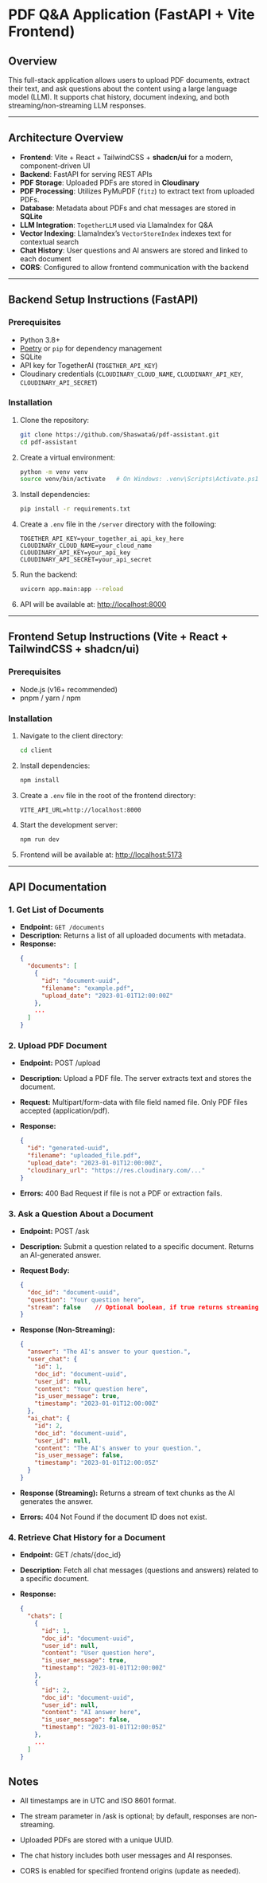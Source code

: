 # PDF Q&A Application (FastAPI + Vite Frontend)

## Overview

This full-stack application allows users to upload PDF documents, extract their text, and ask questions about the content using a large language model (LLM). It supports chat history, document indexing, and both streaming/non-streaming LLM responses.

---

## Architecture Overview

- **Frontend**: Vite + React + TailwindCSS + **shadcn/ui** for a modern, component-driven UI
- **Backend**: FastAPI for serving REST APIs
- **PDF Storage**: Uploaded PDFs are stored in **Cloudinary**
- **PDF Processing**: Utilizes PyMuPDF (`fitz`) to extract text from uploaded PDFs.
- **Database**: Metadata about PDFs and chat messages are stored in **SQLite**
- **LLM Integration**: `TogetherLLM` used via LlamaIndex for Q&A
- **Vector Indexing**: LlamaIndex’s `VectorStoreIndex` indexes text for contextual search
- **Chat History**: User questions and AI answers are stored and linked to each document
- **CORS**: Configured to allow frontend communication with the backend

---

## Backend Setup Instructions (FastAPI)

### Prerequisites

- Python 3.8+
- [Poetry](https://python-poetry.org/) or `pip` for dependency management
- SQLite
- API key for TogetherAI (`TOGETHER_API_KEY`)
- Cloudinary credentials (`CLOUDINARY_CLOUD_NAME`, `CLOUDINARY_API_KEY`, `CLOUDINARY_API_SECRET`)

### Installation

1. Clone the repository:
    ```bash
    git clone https://github.com/ShaswataG/pdf-assistant.git
    cd pdf-assistant
    ```

2. Create a virtual environment:
    ```bash
    python -m venv venv
    source venv/bin/activate   # On Windows: .venv\Scripts\Activate.ps1
    ```

3. Install dependencies:
    ```bash
    pip install -r requirements.txt
    ```

4. Create a `.env` file in the `/server` directory with the following:
    ```
    TOGETHER_API_KEY=your_together_ai_api_key_here
    CLOUDINARY_CLOUD_NAME=your_cloud_name
    CLOUDINARY_API_KEY=your_api_key
    CLOUDINARY_API_SECRET=your_api_secret
    ```

5. Run the backend:
    ```bash
    uvicorn app.main:app --reload
    ```

6. API will be available at: [http://localhost:8000](http://localhost:8000)

---

## Frontend Setup Instructions (Vite + React + TailwindCSS + shadcn/ui)

### Prerequisites

- Node.js (v16+ recommended)
- pnpm / yarn / npm

### Installation

1. Navigate to the client directory:
    ```bash
    cd client
    ```

2. Install dependencies:
    ```bash
    npm install
    ```

3. Create a `.env` file in the root of the frontend directory:
    ```
    VITE_API_URL=http://localhost:8000
    ```

4. Start the development server:
    ```bash
    npm run dev
    ```

5. Frontend will be available at: [http://localhost:5173](http://localhost:5173)

---

## API Documentation

### 1. Get List of Documents

- **Endpoint:** `GET /documents`
- **Description:** Returns a list of all uploaded documents with metadata.
- **Response:**
  ```json
  {
    "documents": [
      {
        "id": "document-uuid",
        "filename": "example.pdf",
        "upload_date": "2023-01-01T12:00:00Z"
      },
      ...
    ]
  }
  ```
### 2. Upload PDF Document

- **Endpoint:** POST /upload

- **Description:** Upload a PDF file. The server extracts text and stores the document.

- **Request:** Multipart/form-data with file field named file. Only PDF files accepted (application/pdf).

- **Response:**

  ```json
  {
    "id": "generated-uuid",
    "filename": "uploaded_file.pdf",
    "upload_date": "2023-01-01T12:00:00Z",
    "cloudinary_url": "https://res.cloudinary.com/..."
  }
  ```
- **Errors:**
400 Bad Request if file is not a PDF or extraction fails.

### 3. Ask a Question About a Document

- **Endpoint:** POST /ask

- **Description:** Submit a question related to a specific document. Returns an AI-generated answer.

- **Request Body:**
  ```json
  {
    "doc_id": "document-uuid",
    "question": "Your question here",
    "stream": false    // Optional boolean, if true returns streaming response
  }
- **Response (Non-Streaming):**

  ```json
  {
    "answer": "The AI's answer to your question.",
    "user_chat": {
      "id": 1,
      "doc_id": "document-uuid",
      "user_id": null,
      "content": "Your question here",
      "is_user_message": true,
      "timestamp": "2023-01-01T12:00:00Z"
    },
    "ai_chat": {
      "id": 2,
      "doc_id": "document-uuid",
      "user_id": null,
      "content": "The AI's answer to your question.",
      "is_user_message": false,
      "timestamp": "2023-01-01T12:00:05Z"
    }
  }
  ```
- **Response (Streaming):**
Returns a stream of text chunks as the AI generates the answer.

- **Errors:**
404 Not Found if the document ID does not exist.

### 4. Retrieve Chat History for a Document

- **Endpoint:** GET /chats/{doc_id}

- **Description:** Fetch all chat messages (questions and answers) related to a specific document.

- **Response:**

  ```json
  {
    "chats": [
      {
        "id": 1,
        "doc_id": "document-uuid",
        "user_id": null,
        "content": "User question here",
        "is_user_message": true,
        "timestamp": "2023-01-01T12:00:00Z"
      },
      {
        "id": 2,
        "doc_id": "document-uuid",
        "user_id": null,
        "content": "AI answer here",
        "is_user_message": false,
        "timestamp": "2023-01-01T12:00:05Z"
      },
      ...
    ]
  }
  ```

## Notes
- All timestamps are in UTC and ISO 8601 format.

- The stream parameter in /ask is optional; by default, responses are non-streaming.

- Uploaded PDFs are stored with a unique UUID.

- The chat history includes both user messages and AI responses.

- CORS is enabled for specified frontend origins (update as needed).

